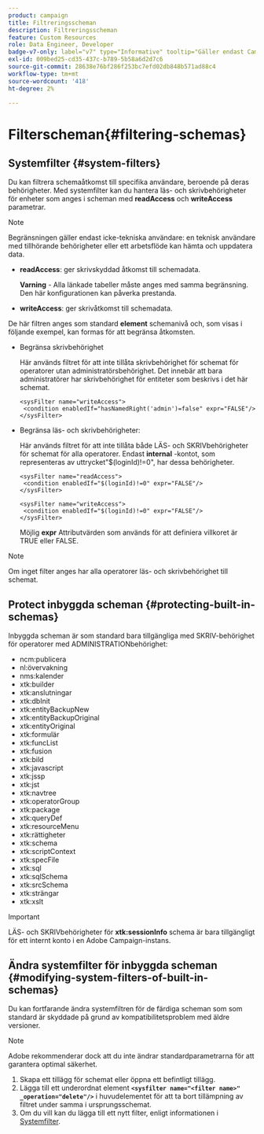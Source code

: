 ```yaml
---
product: campaign
title: Filtreringsscheman
description: Filtreringsscheman
feature: Custom Resources
role: Data Engineer, Developer
badge-v7-only: label="v7" type="Informative" tooltip="Gäller endast Campaign Classic v7"
exl-id: 009bed25-cd35-437c-b789-5b58a6d2d7c6
source-git-commit: 28638e76bf286f253bc7efd02db848b571ad88c4
workflow-type: tm+mt
source-wordcount: '418'
ht-degree: 2%

---
```


# Filterscheman{#filtering-schemas}

## Systemfilter {#system-filters}

Du kan filtrera schemaåtkomst till specifika användare, beroende på deras behörigheter. Med systemfilter kan du hantera läs- och skrivbehörigheter för enheter som anges i scheman med **readAccess** och **writeAccess** parametrar.

>[!NOTE]
>
>Begränsningen gäller endast icke-tekniska användare: en teknisk användare med tillhörande behörigheter eller ett arbetsflöde kan hämta och uppdatera data.

* **readAccess**: ger skrivskyddad åtkomst till schemadata.

  **Varning** - Alla länkade tabeller måste anges med samma begränsning. Den här konfigurationen kan påverka prestanda.

* **writeAccess**: ger skrivåtkomst till schemadata.

De här filtren anges som standard **element** schemanivå och, som visas i följande exempel, kan formas för att begränsa åtkomsten.

* Begränsa skrivbehörighet

  Här används filtret för att inte tillåta skrivbehörighet för schemat för operatorer utan administratörsbehörighet. Det innebär att bara administratörer har skrivbehörighet för entiteter som beskrivs i det här schemat.

  ```
  <sysFilter name="writeAccess">      
   <condition enabledIf="hasNamedRight('admin')=false" expr="FALSE"/>    
  </sysFilter>
  ```

* Begränsa läs- och skrivbehörigheter:

  Här används filtret för att inte tillåta både LÄS- och SKRIVbehörigheter för schemat för alla operatorer. Endast **internal** -kontot, som representeras av uttrycket&quot;$(loginId)!=0&quot;, har dessa behörigheter.

  ```
  <sysFilter name="readAccess"> 
   <condition enabledIf="$(loginId)!=0" expr="FALSE"/>
  </sysFilter>
  
  <sysFilter name="writeAccess">  
   <condition enabledIf="$(loginId)!=0" expr="FALSE"/>
  </sysFilter>
  ```

  Möjlig **expr** Attributvärden som används för att definiera villkoret är TRUE eller FALSE.

>[!NOTE]
>
>Om inget filter anges har alla operatorer läs- och skrivbehörighet till schemat.

## Protect inbyggda scheman {#protecting-built-in-schemas}

Inbyggda scheman är som standard bara tillgängliga med SKRIV-behörighet för operatorer med ADMINISTRATIONbehörighet:

* ncm:publicera
* nl:övervakning
* nms:kalender
* xtk:builder
* xtk:anslutningar
* xtk:dbInit
* xtk:entityBackupNew
* xtk:entityBackupOriginal
* xtk:entityOriginal
* xtk:formulär
* xtk:funcList
* xtk:fusion
* xtk:bild
* xtk:javascript
* xtk:jssp
* xtk:jst
* xtk:navtree
* xtk:operatorGroup
* xtk:package
* xtk:queryDef
* xtk:resourceMenu
* xtk:rättigheter
* xtk:schema
* xtk:scriptContext
* xtk:specFile
* xtk:sql
* xtk:sqlSchema
* xtk:srcSchema
* xtk:strängar
* xtk:xslt

>[!IMPORTANT]
>
>LÄS- och SKRIVbehörigheter för **xtk:sessionInfo** schema är bara tillgängligt för ett internt konto i en Adobe Campaign-instans.

## Ändra systemfilter för inbyggda scheman {#modifying-system-filters-of-built-in-schemas}

Du kan fortfarande ändra systemfiltren för de färdiga scheman som som standard är skyddade på grund av kompatibilitetsproblem med äldre versioner.

>[!NOTE]
>
>Adobe rekommenderar dock att du inte ändrar standardparametrarna för att garantera optimal säkerhet.

1. Skapa ett tillägg för schemat eller öppna ett befintligt tillägg.
1. Lägga till ett underordnat element **`<sysfilter name="<filter name>" _operation="delete"/>`** i huvudelementet för att ta bort tillämpning av filtret under samma i ursprungsschemat.
1. Om du vill kan du lägga till ett nytt filter, enligt informationen i [Systemfilter](#system-filters).
